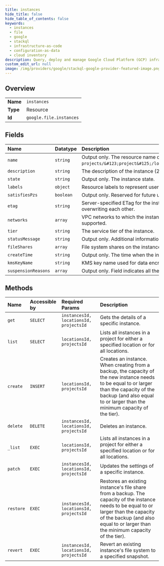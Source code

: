 ```yaml
---
title: instances
hide_title: false
hide_table_of_contents: false
keywords:
  - instances
  - file
  - google    
  - stackql
  - infrastructure-as-code
  - configuration-as-data
  - cloud inventory
description: Query, deploy and manage Google Cloud Platform (GCP) infrastructure and resources using SQL
custom_edit_url: null
image: /img/providers/google/stackql-google-provider-featured-image.png
---
```

  
    

## Overview
<table><tbody>
<tr><td><b>Name</b></td><td><code>instances</code></td></tr>
<tr><td><b>Type</b></td><td>Resource</td></tr>
<tr><td><b>Id</b></td><td><code>google.file.instances</code></td></tr>
</tbody></table>

## Fields
| Name | Datatype | Description |
|:-----|:---------|:------------|
| `name` | `string` | Output only. The resource name of the instance, in the format `projects/&#123;project&#125;/locations/&#123;location&#125;/instances/&#123;instance&#125;`. |
| `description` | `string` | The description of the instance (2048 characters or less). |
| `state` | `string` | Output only. The instance state. |
| `labels` | `object` | Resource labels to represent user provided metadata. |
| `satisfiesPzs` | `boolean` | Output only. Reserved for future use. |
| `etag` | `string` | Server-specified ETag for the instance resource to prevent simultaneous updates from overwriting each other. |
| `networks` | `array` | VPC networks to which the instance is connected. For this version, only a single network is supported. |
| `tier` | `string` | The service tier of the instance. |
| `statusMessage` | `string` | Output only. Additional information about the instance state, if available. |
| `fileShares` | `array` | File system shares on the instance. For this version, only a single file share is supported. |
| `createTime` | `string` | Output only. The time when the instance was created. |
| `kmsKeyName` | `string` | KMS key name used for data encryption. |
| `suspensionReasons` | `array` | Output only. Field indicates all the reasons the instance is in "SUSPENDED" state. |
## Methods
| Name | Accessible by | Required Params | Description |
|:-----|:--------------|:----------------|:------------|
| `get` | `SELECT` | `instancesId, locationsId, projectsId` | Gets the details of a specific instance. |
| `list` | `SELECT` | `locationsId, projectsId` | Lists all instances in a project for either a specified location or for all locations. |
| `create` | `INSERT` | `locationsId, projectsId` | Creates an instance. When creating from a backup, the capacity of the new instance needs to be equal to or larger than the capacity of the backup (and also equal to or larger than the minimum capacity of the tier). |
| `delete` | `DELETE` | `instancesId, locationsId, projectsId` | Deletes an instance. |
| `_list` | `EXEC` | `locationsId, projectsId` | Lists all instances in a project for either a specified location or for all locations. |
| `patch` | `EXEC` | `instancesId, locationsId, projectsId` | Updates the settings of a specific instance. |
| `restore` | `EXEC` | `instancesId, locationsId, projectsId` | Restores an existing instance's file share from a backup. The capacity of the instance needs to be equal to or larger than the capacity of the backup (and also equal to or larger than the minimum capacity of the tier). |
| `revert` | `EXEC` | `instancesId, locationsId, projectsId` | Revert an existing instance's file system to a specified snapshot. |
